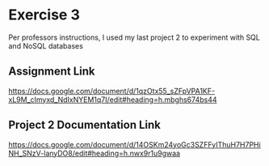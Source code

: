 # Exercise 3
Per professors instructions, I used my last project 2 to experiment with SQL and NoSQL databases

## Assignment Link
https://docs.google.com/document/d/1qzOtx55_sZFpVPA1KF-xL9M_cImyxd_NdIxNYEM1q7I/edit#heading=h.mbghs674bs44

## Project 2 Documentation Link
https://docs.google.com/document/d/14OSKm24yoGc3SZFFyIThuH7H7PHiNH_SNzV-lanyDO8/edit#heading=h.nwx9r1u9gwaa

